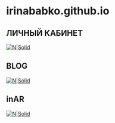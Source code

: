 # irinababko.github.io
## ЛИЧНЫЙ КАБИНЕТ
[![N|Solid](https://irinababko.github.io/img/cab-1.jpg)](https://irinababko.github.io/profile.html)
## BLOG
[![N|Solid](https://irinababko.github.io/img/blog-1.jpg)](https://irinababko.github.io/blog.html)
## inAR
[![N|Solid](https://irinababko.github.io/img/blog-1.jpg)](https://irinababko.github.io/in_AR/index.html)

